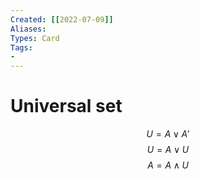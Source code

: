 ```yaml
---
Created: [[2022-07-09]]
Aliases: 
Types: Card
Tags: 
- 
---
```

# Universal set
$$U=A\lor A'$$
$$U = A\lor U$$
$$A=A\land U$$